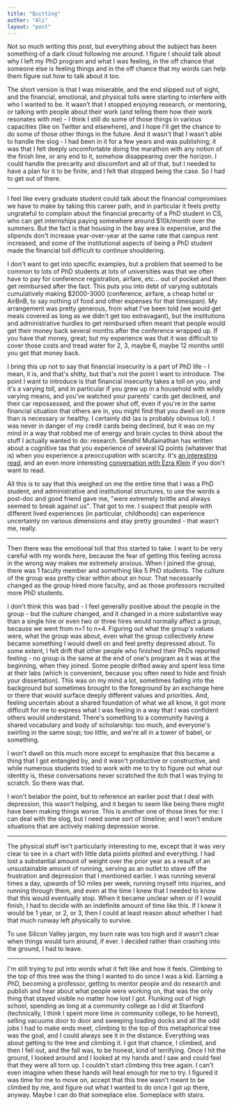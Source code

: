 ```yaml
---
title: "Quitting"
author: "Ali"
layout: "post"
---
```


Not so much writing this post, but everything about the subject has been something of a dark cloud following me around. I figure I should talk about why I left my PhD program and what I was feeling, in the off chance that someone else is feeling things and in the off chance that my words can help them figure out how to talk about it too.

The short version is that I was miserable, and the end slipped out of sight, and the financial, emotional, and physical tolls were starting to interfere with who I wanted to be. It wasn't that I stopped enjoying research, or mentoring, or talking with people about their work (and telling them how their work resonates with me) - I think I still do some of those things in various capacities (like on Twitter and elsewhere), and I hope I'll get the chance to do some of those other things in the future. And it wasn't that I wasn't able to handle the slog - I had been in it for a few years and was publishing; it was that I felt deeply uncomfortable doing the marathon with any notion of the finish line, or any end to it, somehow disappearing over the horizon. I could handle the precarity and discomfort and all of that, but I needed to have a plan for it to be finite, and I felt that stopped being the case. So I had to get out of there.

---

I feel like every graduate student could talk about the financial compromises we have to make by taking this career path, and in particular it feels pretty ungrateful to complain about the financial precarity of a PhD student in CS, who can get internships paying somewhere around $10k/month over the summers. But the fact is that housing in the bay area is expensive, and the stipends don't increase year-over-year at the same rate that campus rent increased, and some of the institutional aspects of being a PhD student made the financial toll difficult to continue shouldering.

I don't want to get into specific examples, but a problem that seemed to be common to lots of PhD students at lots of universities was that we often have to pay for conference registration, airfare, etc... out of pocket and then get reimbursed after the fact. This puts you into debt of varying subtotals cumulatively making $2000-3000 (conference, airfare, a cheap hotel or AirBnB, to say nothing of food and other expenses for that timespan). My arrangement was pretty generous, from what I've been told (we would get meals covered as long as we didn't get too extravagant), but the institutions and administrative hurdles to get reimbursed often meant that people would get their money back several months after the conference wrapped up. If you have that money, great; but my experience was that it was difficult to cover those costs and tread water for 2, 3, maybe 6, maybe 12 months until you get that money back.

I bring this up not to say that financial insecurity is a part of PhD life - I mean, it is, and that's shitty, but that's not the point I want to introduce. The point I want to introduce is that financial insecurity takes a toll on you, and it's a varying toll, and in particular if you grew up in a household with wildly varying means, and you've watched your parents' cards get declined, and their car repossessed, and the power shut off, even if you're in the same financial situation that others are in, you might find that you dwell on it more than is necessary or healthy. I certainly did (as is probably obvious lol). I was never in danger of my credit cards being declined, but it was on my mind in a way that robbed me of energy and brain cycles to think about the stuff I actually wanted to do: research. Sendhil Mullainathan has written about a cognitive tax that you experience of several IQ points (whatever that is) when you experience a preoccupation with scarcity. It's [an interesting read][scarcity mindset], and an even more interesting [conversation with Ezra Klein][cognitive cost of poverty] if you don't want to read.

All this is to say that this weighed on me the entire time that I was a PhD student, and administrative and institutional structures, to use the words a post-doc and good friend gave me, "were extremely brittle and always seemed to break against us". That got to me. I suspect that people with different lived experiences (in particular, childhoods) can experience uncertainty on various dimensions and stay pretty grounded - that wasn't me, really.

---

Then there was the emotional toll that this started to take. I want to be very careful with my words here, because the fear of getting this feeling across in the wrong way makes me extremely anxious. When I joined the group, there was 1 faculty member and something like 5 PhD students. The culture of the group was pretty clear within about an hour. That necessarily changed as the group hired more faculty, and as those professors recruited more PhD students.

I don't think this was bad - I feel generally positive about the people in the group - but the culture changed, and it changed in a more substantive way than a single hire or even two or three hires would normally affect a group, because we went from n=1 to n=4. Figuring out what the group's values were, what the group was about, even what the group collectively *knew* became something I would dwell on and feel pretty depressed about. To some extent, I felt drift that other people who finished their PhDs reported feeling - no group is the same at the end of one's program as it was at the beginning, when they joined. Some people drifted away and spent less time at their labs (which is convenient, because you often need to hide and finish your dissertation). This was on my mind a lot, sometimes fading into the background but sometimes brought to the foreground by an exchange here or there that would surface deeply different values and priorities. And, feeling uncertain about a shared foundation of what we all know, it got more difficult for me to express what I was feeling in a way that I was confident others would understand. There's something to a community having a shared vocabulary and body of scholarship: too much, and everyone's swirling in the same soup; too little, and we're all in a tower of babel, or something.

I won't dwell on this much more except to emphasize that this became a thing that I got entangled by, and it wasn't productive or constructive, and while numerous students tried to work with me to try to figure out what our identity is, these conversations never scratched the itch that I was trying to scratch. So there was that.

I won't belabor the point, but to reference an earlier post that I deal with depression, this wasn't helping, and it began to seem like being there might have been making things worse. This is another one of those lines for me: I can deal with the slog, but I need some sort of timeline; and I won't endure situations that are actively making depression worse.

---

The physical stuff isn't particularly interesting to me, except that it was very clear to see in a chart with little data points plotted and everything. I had lost a substantial amount of weight over the prior year as a result of an unsustainable amount of running, serving as an outlet to stave off the frustration and depression that I mentioned earlier. I was running several times a day, upwards of 50 miles per week, running myself into injuries, and running through them, and even at the time I knew that I needed to know that this would eventually stop. When it became unclear when or if I would finish, I had to decide with an indefinite amount of time like this. If I knew it would be 1 year, or 2, or 3, then I could at least reason about whether I had that much runway left physically to survive.

To use Silicon Valley jargon, my burn rate was too high and it wasn't clear when things would turn around, if ever. I decided rather than crashing into the ground, I had to leave.

---

I'm still trying to put into words what it felt like and how it feels. Climbing to the top of this tree was the thing I wanted to do since I was a kid. Earning a PhD, becoming a professor, getting to mentor people and do research and publish and hear about what people were working on, that was the only thing that stayed visible no matter how lost I got. Flunking out of high school, spending as long at a community college as I did at Stanford (technically, I think I spent more time in community college, to be honest), selling vacuums door to door and sweeping loading docks and all the odd jobs I had to make ends meet, climbing to the top of this metaphorical tree was the goal, and I could always see it in the distance. Everything was about getting to the tree and climbing it. I got that chance, I climbed, and then I fell out, and the fall was, to be honest, kind of terrifying. Once I hit the ground, I looked around and I looked at my hands and I saw and could feel that they were all torn up. I couldn't start climbing this tree again. I can't even imagine when these hands will heal enough for me to try. I figured it was time for me to move on, accept that this tree wasn't meant to be climbed by me, and figure out what I wanted to do once I got up there, anyway. Maybe I can do that someplace else. Someplace with stairs.


[scarcity mindset]: https://scholar.harvard.edu/files/sendhil/files/scientificamericanmind0114-58.pdf
[cognitive cost of poverty]: https://www.stitcher.com/podcast/the-ezra-klein-show/e/62124623